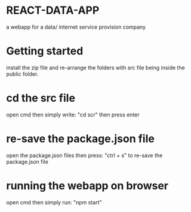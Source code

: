# REACT-DATA-APP
a webapp for a data/ internet service provision company

# Getting started 
install the zip file and re-arrange the folders with src file being inside the public folder.
# cd the src file
open cmd then simply write: "cd scr"    then press enter
# re-save the package.json file
open the package.json files then press: "ctrl + s"    to re-save the package.json file
# running the webapp on browser
open cmd then simply run: "npm start"
